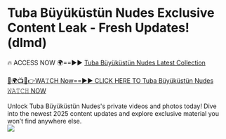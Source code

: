 # Tuba Büyüküstün Nudes Exclusive Content Leak - Fresh Updates! (dlmd)

🔥 ACCESS NOW 🌍==►► <a href="https://tinyurl.com/yc657z5k" rel="nofollow">Tuba Büyüküstün Nudes Latest Collection</a>
<br><br>
[🔴🌍📺📱👉WA𝚃CH Now==►► CLICK HERE TO Tuba Büyüküstün Nudes 𝚆𝙰𝚃𝙲𝙷 NOW](https://tinyurl.com/yc657z5k)
<br><br>
Unlock Tuba Büyüküstün Nudes's private videos and photos today! Dive into the newest 2025 content updates and explore exclusive material you won’t find anywhere else.
<br>
<a href="https://tinyurl.com/yc657z5k" rel="nofollow" data-target="animated-image.originalLink"><img src="https://camo.githubusercontent.com/8a4f000d20f83aca3bf7ec5f350d767afa0574a8a352519fd8cfa583a6f93a33/68747470733a2f2f692e696d6775722e636f6d2f644a486b345a712e676966" data-canonical-src="https://i.imgur.com/dJHk4Zq.gif" style="max-width: 100%; display: inline-block;" data-target="animated-image.originalImage"></a>
<br>
